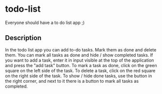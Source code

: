 # todo-list

Everyone should have a to do list app ;)

## Description

In the todo list app you can add to-do tasks. Mark them as done and delete them. You can mark all tasks as done and hide / show completed tasks. If you want to add a task, enter it in input visible at the top of the application and press the "add task" button. To mark a task as done, click on the green square on the left side of the task. To delete a task, click on the red square on the right side of the task. To show / hide done tasks, use the button in the right corner, and next to it there is a button to mark all tasks as completed.
